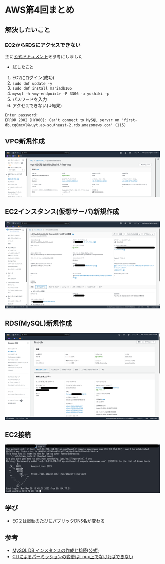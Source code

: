 # AWS第4回まとめ

## 解決したいこと
### EC2からRDSにアクセスできない
主に[公式ドキュメント](https://docs.aws.amazon.com/ja_jp/AmazonRDS/latest/UserGuide/CHAP_GettingStarted.CreatingConnecting.MySQL.html)を参考にしました
- 試したこと
1. EC2にログイン(成功)
2. `sudo dnf update -y`
3. `sudo dnf install mariadb105`
4. `mysql -h <my-endpoint> -P 3306 -u yoshiki -p`
5. パスワードを入力
6. アクセスできない(↓結果)
```
Enter password:
ERROR 2002 (HY000): Can't connect to MySQL server on 'first-db.cq8mcvl6wuyt.ap-southeast-2.rds.amazonaws.com' (115)
```

## VPC新規作成
![VPC](images/VPC.png)

## EC2インスタンス(仮想サーバ)新規作成
![EC2](images/EC2.png)

## RDS(MySQL)新規作成
![RDS](images/RDS.png)

## EC2接続
![EC2アクセス](images/EC2Access.png)

## 学び
- EC２は起動のたびにパブリックDNS名が変わる

## 参考
- [MySQL DB インスタンスの作成と接続(公式)](https://docs.aws.amazon.com/ja_jp/AmazonRDS/latest/UserGuide/CHAP_GettingStarted.CreatingConnecting.MySQL.html)
- [CLIによるパーミッションの変更はLinux上でなければできない](https://qiita.com/onishi_820/items/858185a792dea739e040)